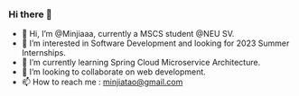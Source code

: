 ### Hi there 👋

<!--
**Minjiaaa/Minjiaaa** is a ✨ _special_ ✨ repository because its `README.md` (this file) appears on your GitHub profile.

Here are some ideas to get you started:

- 🔭 I’m currently working on ...
- 🌱 I’m currently learning ...
- 👯 I’m looking to collaborate on ...
- 🤔 I’m looking for help with ...
- 💬 Ask me about ...
- 📫 How to reach me: ...
- 😄 Pronouns: ...
- ⚡ Fun fact: ...
-->
- 👋 Hi, I’m @Minjiaaa, currently a MSCS student @NEU SV.
- 👀 I’m interested in Software Development and looking for 2023 Summer Internships.
- 🌱 I’m currently learning Spring Cloud Microservice Architecture.
- 💞️ I’m looking to collaborate on web development.
- 📫 How to reach me : minjiatao@gmail.com
